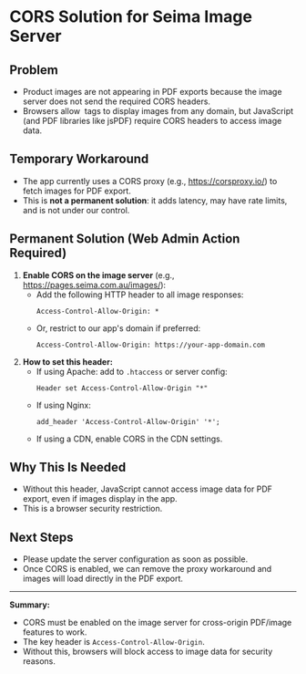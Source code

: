 # CORS Solution for Seima Image Server

## Problem
- Product images are not appearing in PDF exports because the image server does not send the required CORS headers.
- Browsers allow <img> tags to display images from any domain, but JavaScript (and PDF libraries like jsPDF) require CORS headers to access image data.

## Temporary Workaround
- The app currently uses a CORS proxy (e.g., https://corsproxy.io/) to fetch images for PDF export.
- This is **not a permanent solution**: it adds latency, may have rate limits, and is not under our control.

## Permanent Solution (Web Admin Action Required)
1. **Enable CORS on the image server** (e.g., https://pages.seima.com.au/images/):
   - Add the following HTTP header to all image responses:
     ```
     Access-Control-Allow-Origin: *
     ```
   - Or, restrict to our app's domain if preferred:
     ```
     Access-Control-Allow-Origin: https://your-app-domain.com
     ```
2. **How to set this header:**
   - If using Apache: add to `.htaccess` or server config:
     ```
     Header set Access-Control-Allow-Origin "*"
     ```
   - If using Nginx:
     ```
     add_header 'Access-Control-Allow-Origin' '*';
     ```
   - If using a CDN, enable CORS in the CDN settings.

## Why This Is Needed
- Without this header, JavaScript cannot access image data for PDF export, even if images display in the app.
- This is a browser security restriction.

## Next Steps
- Please update the server configuration as soon as possible.
- Once CORS is enabled, we can remove the proxy workaround and images will load directly in the PDF export.

---

**Summary:**
- CORS must be enabled on the image server for cross-origin PDF/image features to work.
- The key header is `Access-Control-Allow-Origin`.
- Without this, browsers will block access to image data for security reasons. 